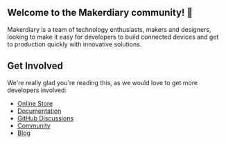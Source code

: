 ## Welcome to the Makerdiary community! 👋

Makerdiary is a team of technology enthusiasts, makers and designers, looking to make it easy for developers to build connected devices and get to production quickly with innovative solutions.

## Get Involved

We're really glad you're reading this, as we would love to get more developers involved:

- [Online Store](https://makerdiary.com)
- [Documentation](https://wiki.makerdiary.com)
- [GitHub Discussions](https://github.com/orgs/makerdiary/discussions)
- [Community](https://community.makerdiary.com)
- [Blog](https://blog.makerdiary.com)
